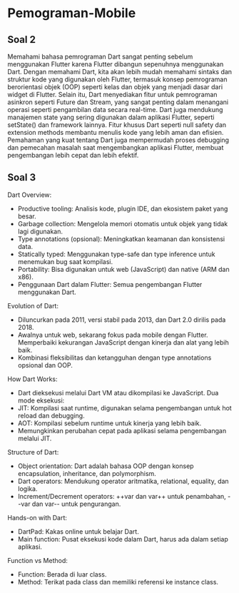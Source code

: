 # Pemograman-Mobile
## Soal 2
Memahami bahasa pemrograman Dart sangat penting sebelum menggunakan Flutter karena Flutter dibangun sepenuhnya menggunakan Dart. Dengan memahami Dart, kita akan lebih mudah memahami sintaks dan struktur kode yang digunakan oleh Flutter, termasuk konsep pemrograman berorientasi objek (OOP) seperti kelas dan objek yang menjadi dasar dari widget di Flutter. Selain itu, Dart menyediakan fitur untuk pemrograman asinkron seperti Future dan Stream, yang sangat penting dalam menangani operasi seperti pengambilan data secara real-time. Dart juga mendukung manajemen state yang sering digunakan dalam aplikasi Flutter, seperti setState() dan framework lainnya. Fitur khusus Dart seperti null safety dan extension methods membantu menulis kode yang lebih aman dan efisien. Pemahaman yang kuat tentang Dart juga mempermudah proses debugging dan pemecahan masalah saat mengembangkan aplikasi Flutter, membuat pengembangan lebih cepat dan lebih efektif.

## Soal 3
Dart Overview:
- Productive tooling: Analisis kode, plugin IDE, dan ekosistem paket yang besar.
- Garbage collection: Mengelola memori otomatis untuk objek yang tidak lagi digunakan.
- Type annotations (opsional): Meningkatkan keamanan dan konsistensi data.
- Statically typed: Menggunakan type-safe dan type inference untuk menemukan bug saat kompilasi.
- Portability: Bisa digunakan untuk web (JavaScript) dan native (ARM dan x86).
- Penggunaan Dart dalam Flutter: Semua pengembangan Flutter menggunakan Dart.

Evolution of Dart:
- Diluncurkan pada 2011, versi stabil pada 2013, dan Dart 2.0 dirilis pada 2018.
- Awalnya untuk web, sekarang fokus pada mobile dengan Flutter.
Memperbaiki kekurangan JavaScript dengan kinerja dan alat yang lebih baik.
- Kombinasi fleksibilitas dan ketangguhan dengan type annotations opsional dan OOP.

How Dart Works:
- Dart dieksekusi melalui Dart VM atau dikompilasi ke JavaScript.
Dua mode eksekusi:
- JIT: Kompilasi saat runtime, digunakan selama pengembangan untuk hot reload dan debugging.
- AOT: Kompilasi sebelum runtime untuk kinerja yang lebih baik.
- Memungkinkan perubahan cepat pada aplikasi selama pengembangan melalui JIT.

Structure of Dart:
- Object orientation: Dart adalah bahasa OOP dengan konsep encapsulation, inheritance, dan polymorphism.
- Dart operators: Mendukung operator aritmatika, relational, equality, dan logika.
- Increment/Decrement operators: ++var dan var++ untuk penambahan, --var dan var-- untuk pengurangan.

Hands-on with Dart:
- DartPad: Kakas online untuk belajar Dart.
- Main function: Pusat eksekusi kode dalam Dart, harus ada dalam setiap aplikasi.

Function vs Method:
- Function: Berada di luar class.
- Method: Terikat pada class dan memiliki referensi ke instance class.